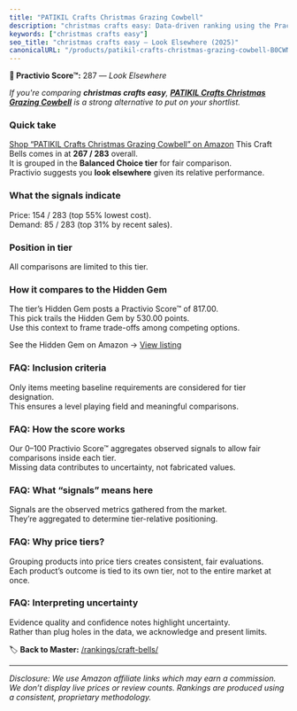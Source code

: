 ```yaml
---
title: "PATIKIL Crafts Christmas Grazing Cowbell"
description: "christmas crafts easy: Data-driven ranking using the Practivio Score™. Positioned by quality, value, demand, findability, momentum."
keywords: ["christmas crafts easy"]
seo_title: "christmas crafts easy — Look Elsewhere (2025)"
canonicalURL: "/products/patikil-crafts-christmas-grazing-cowbell-B0CWNGM2FJ/"
---
```


**🚫 Practivio Score™:** 287 — _Look Elsewhere_


*If you're comparing **christmas crafts easy**, **[PATIKIL Crafts Christmas Grazing Cowbell](https://www.amazon.com/dp/B0CWNGM2FJ?tag=practivio-20)** is a strong alternative to put on your shortlist.*
### Quick take
[Shop “PATIKIL Crafts Christmas Grazing Cowbell” on Amazon](https://www.amazon.com/dp/B0CWNGM2FJ?tag=practivio-20)
This Craft Bells comes in at **267 / 283** overall.  
It is grouped in the **Balanced Choice tier** for fair comparison.  
Practivio suggests you **look elsewhere** given its relative performance.

### What the signals indicate
Price: 154 / 283 (top 55% lowest cost).  
Demand: 85 / 283 (top 31% by recent sales).

### Position in tier
All comparisons are limited to this tier.

### How it compares to the Hidden Gem
The tier’s Hidden Gem posts a Practivio Score™ of 817.00.  
This pick trails the Hidden Gem by 530.00 points.  
Use this context to frame trade-offs among competing options.  

See the Hidden Gem on Amazon → [View listing](https://www.amazon.com/dp/B07TD2F5PG?tag=practivio-20)

### FAQ: Inclusion criteria
Only items meeting baseline requirements are considered for tier designation.  
This ensures a level playing field and meaningful comparisons.

### FAQ: How the score works
Our 0–100 Practivio Score™ aggregates observed signals to allow fair comparisons inside each tier.  
Missing data contributes to uncertainty, not fabricated values.

### FAQ: What “signals” means here
Signals are the observed metrics gathered from the market.  
They’re aggregated to determine tier-relative positioning.

### FAQ: Why price tiers?
Grouping products into price tiers creates consistent, fair evaluations.  
Each product’s outcome is tied to its own tier, not to the entire market at once.

### FAQ: Interpreting uncertainty
Evidence quality and confidence notes highlight uncertainty.  
Rather than plug holes in the data, we acknowledge and present limits.


🏷️ **Back to Master:** [/rankings/craft-bells/](/rankings/craft-bells/)

---
_Disclosure: We use Amazon affiliate links which may earn a commission. We don’t display live prices or review counts. Rankings are produced using a consistent, proprietary methodology._
